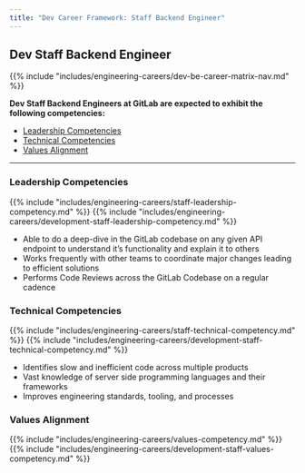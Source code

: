 ```yaml
---
title: "Dev Career Framework: Staff Backend Engineer"
---
```


## Dev Staff Backend Engineer

{{% include "includes/engineering-careers/dev-be-career-matrix-nav.md" %}}

**Dev Staff Backend Engineers at GitLab are expected to exhibit the following competencies:**

- [Leadership Competencies](#leadership-competencies)
- [Technical Competencies](#technical-competencies)
- [Values Alignment](#values-alignment)

---

### Leadership Competencies

{{% include "includes/engineering-careers/staff-leadership-competency.md" %}}
{{% include "includes/engineering-careers/development-staff-leadership-competency.md" %}}
- Able to do a deep-dive in the GitLab codebase on any given API endpoint to understand it’s functionality and explain it to others
- Works frequently with other teams to coordinate major changes leading to efficient solutions
- Performs Code Reviews across the GitLab Codebase on a regular cadence


### Technical Competencies

{{% include "includes/engineering-careers/staff-technical-competency.md" %}}
{{% include "includes/engineering-careers/development-staff-technical-competency.md" %}}
- Identifies slow and inefficient code across multiple products
- Vast knowledge of server side programming languages and their frameworks
- Improves engineering standards, tooling, and processes

### Values Alignment

{{% include "includes/engineering-careers/values-competency.md" %}}
{{% include "includes/engineering-careers/development-staff-values-competency.md" %}}
